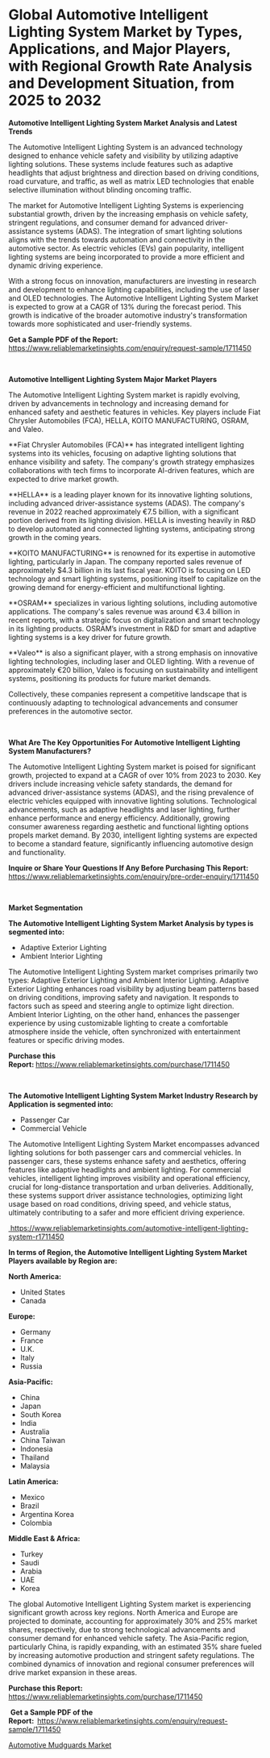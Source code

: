 <p><h1>Global Automotive Intelligent Lighting System Market by Types, Applications, and Major Players, with Regional Growth Rate Analysis and Development Situation, from 2025 to 2032</h1></p><p><strong>Automotive Intelligent Lighting System Market Analysis and Latest Trends</strong></p>
<p><p>The Automotive Intelligent Lighting System is an advanced technology designed to enhance vehicle safety and visibility by utilizing adaptive lighting solutions. These systems include features such as adaptive headlights that adjust brightness and direction based on driving conditions, road curvature, and traffic, as well as matrix LED technologies that enable selective illumination without blinding oncoming traffic. </p><p>The market for Automotive Intelligent Lighting Systems is experiencing substantial growth, driven by the increasing emphasis on vehicle safety, stringent regulations, and consumer demand for advanced driver-assistance systems (ADAS). The integration of smart lighting solutions aligns with the trends towards automation and connectivity in the automotive sector. As electric vehicles (EVs) gain popularity, intelligent lighting systems are being incorporated to provide a more efficient and dynamic driving experience.</p><p>With a strong focus on innovation, manufacturers are investing in research and development to enhance lighting capabilities, including the use of laser and OLED technologies. The Automotive Intelligent Lighting System Market is expected to grow at a CAGR of 13% during the forecast period. This growth is indicative of the broader automotive industry's transformation towards more sophisticated and user-friendly systems.</p></p>
<p><strong>Get a Sample PDF of the Report:&nbsp;</strong> <a href="https://www.reliablemarketinsights.com/enquiry/request-sample/1711450?utm_campaign=3523&utm_medium=2&utm_source=Github&utm_content=ia&utm_term=30032025&utm_id=automotive-intelligent-lighting-system">https://www.reliablemarketinsights.com/enquiry/request-sample/1711450</a></p>
<p>&nbsp;</p>
<p><strong>Automotive Intelligent Lighting System Major Market Players</strong></p>
<p><p>The Automotive Intelligent Lighting System market is rapidly evolving, driven by advancements in technology and increasing demand for enhanced safety and aesthetic features in vehicles. Key players include Fiat Chrysler Automobiles (FCA), HELLA, KOITO MANUFACTURING, OSRAM, and Valeo.</p><p>**Fiat Chrysler Automobiles (FCA)** has integrated intelligent lighting systems into its vehicles, focusing on adaptive lighting solutions that enhance visibility and safety. The company's growth strategy emphasizes collaborations with tech firms to incorporate AI-driven features, which are expected to drive market growth.</p><p>**HELLA** is a leading player known for its innovative lighting solutions, including advanced driver-assistance systems (ADAS). The company's revenue in 2022 reached approximately €7.5 billion, with a significant portion derived from its lighting division. HELLA is investing heavily in R&D to develop automated and connected lighting systems, anticipating strong growth in the coming years.</p><p>**KOITO MANUFACTURING** is renowned for its expertise in automotive lighting, particularly in Japan. The company reported sales revenue of approximately $4.3 billion in its last fiscal year. KOITO is focusing on LED technology and smart lighting systems, positioning itself to capitalize on the growing demand for energy-efficient and multifunctional lighting.</p><p>**OSRAM** specializes in various lighting solutions, including automotive applications. The company's sales revenue was around €3.4 billion in recent reports, with a strategic focus on digitalization and smart technology in its lighting products. OSRAM’s investment in R&D for smart and adaptive lighting systems is a key driver for future growth.</p><p>**Valeo** is also a significant player, with a strong emphasis on innovative lighting technologies, including laser and OLED lighting. With a revenue of approximately €20 billion, Valeo is focusing on sustainability and intelligent systems, positioning its products for future market demands.</p><p>Collectively, these companies represent a competitive landscape that is continuously adapting to technological advancements and consumer preferences in the automotive sector.</p></p>
<p>&nbsp;</p>
<p><strong>What Are The Key Opportunities For Automotive Intelligent Lighting System Manufacturers?</strong></p>
<p><p>The Automotive Intelligent Lighting System market is poised for significant growth, projected to expand at a CAGR of over 10% from 2023 to 2030. Key drivers include increasing vehicle safety standards, the demand for advanced driver-assistance systems (ADAS), and the rising prevalence of electric vehicles equipped with innovative lighting solutions. Technological advancements, such as adaptive headlights and laser lighting, further enhance performance and energy efficiency. Additionally, growing consumer awareness regarding aesthetic and functional lighting options propels market demand. By 2030, intelligent lighting systems are expected to become a standard feature, significantly influencing automotive design and functionality.</p></p>
<p><strong>Inquire or Share Your Questions If Any Before Purchasing This Report:</strong> <a href="https://www.reliablemarketinsights.com/enquiry/pre-order-enquiry/1711450?utm_campaign=3523&utm_medium=2&utm_source=Github&utm_content=ia&utm_term=30032025&utm_id=automotive-intelligent-lighting-system">https://www.reliablemarketinsights.com/enquiry/pre-order-enquiry/1711450</a></p>
<p>&nbsp;</p>
<p><strong>Market Segmentation</strong></p>
<p><strong>The Automotive Intelligent Lighting System Market Analysis by types is segmented into:</strong></p>
<p><ul><li>Adaptive Exterior Lighting</li><li>Ambient Interior Lighting</li></ul></p>
<p><p>The Automotive Intelligent Lighting System market comprises primarily two types: Adaptive Exterior Lighting and Ambient Interior Lighting. Adaptive Exterior Lighting enhances road visibility by adjusting beam patterns based on driving conditions, improving safety and navigation. It responds to factors such as speed and steering angle to optimize light direction. Ambient Interior Lighting, on the other hand, enhances the passenger experience by using customizable lighting to create a comfortable atmosphere inside the vehicle, often synchronized with entertainment features or specific driving modes.</p></p>
<p><strong>Purchase this Report:&nbsp;</strong><a href="https://www.reliablemarketinsights.com/purchase/1711450?utm_campaign=3523&utm_medium=2&utm_source=Github&utm_content=ia&utm_term=30032025&utm_id=automotive-intelligent-lighting-system">https://www.reliablemarketinsights.com/purchase/1711450</a></p>
<p>&nbsp;</p>
<p><strong>The Automotive Intelligent Lighting System Market Industry Research by Application is segmented into:</strong></p>
<p><ul><li>Passenger Car</li><li>Commercial Vehicle</li></ul></p>
<p><p>The Automotive Intelligent Lighting System Market encompasses advanced lighting solutions for both passenger cars and commercial vehicles. In passenger cars, these systems enhance safety and aesthetics, offering features like adaptive headlights and ambient lighting. For commercial vehicles, intelligent lighting improves visibility and operational efficiency, crucial for long-distance transportation and urban deliveries. Additionally, these systems support driver assistance technologies, optimizing light usage based on road conditions, driving speed, and vehicle status, ultimately contributing to a safer and more efficient driving experience.</p></p>
<p><a href="https://www.reliablemarketinsights.com/automotive-intelligent-lighting-system-r1711450?utm_campaign=3523&utm_medium=2&utm_source=Github&utm_content=ia&utm_term=30032025&utm_id=automotive-intelligent-lighting-system">&nbsp;https://www.reliablemarketinsights.com/automotive-intelligent-lighting-system-r1711450</a></p>
<p><strong>In terms of Region, the Automotive Intelligent Lighting System Market Players available by Region are:</strong></p>
<p>
    <p> <strong> North America: </strong>
        <ul>
            <li>United States</li>
            <li>Canada</li>
        </ul>
        </p> 
    <p> <strong> Europe: </strong>
        <ul>
            <li>Germany</li>
            <li>France</li>
            <li>U.K.</li>
            <li>Italy</li>
            <li>Russia</li>
        </ul>
        </p> 
    <p> <strong> Asia-Pacific: </strong>
        <ul>
            <li>China</li>
            <li>Japan</li>
            <li>South Korea</li>
            <li>India</li>
            <li>Australia</li>
            <li>China Taiwan</li>
            <li>Indonesia</li>
            <li>Thailand</li>
            <li>Malaysia</li>
        </ul>
        </p> 
    <p> <strong> Latin America: </strong>
        <ul>
            <li>Mexico</li>
            <li>Brazil</li>
            <li>Argentina Korea</li>
            <li>Colombia</li>
        </ul>
        </p> 
    <p> <strong> Middle East & Africa: </strong>
        <ul>
            <li>Turkey</li>
            <li>Saudi</li>
            <li>Arabia</li>
            <li>UAE</li>
            <li>Korea</li>
        </ul>
    </p>
    </p>
<p><p>The global Automotive Intelligent Lighting System market is experiencing significant growth across key regions. North America and Europe are projected to dominate, accounting for approximately 30% and 25% market shares, respectively, due to strong technological advancements and consumer demand for enhanced vehicle safety. The Asia-Pacific region, particularly China, is rapidly expanding, with an estimated 35% share fueled by increasing automotive production and stringent safety regulations. The combined dynamics of innovation and regional consumer preferences will drive market expansion in these areas.</p></p>
<p><strong>Purchase this Report: </strong><a href="https://www.reliablemarketinsights.com/purchase/1711450?utm_campaign=3523&utm_medium=2&utm_source=Github&utm_content=ia&utm_term=30032025&utm_id=automotive-intelligent-lighting-system">https://www.reliablemarketinsights.com/purchase/1711450</a></p>
<p>&nbsp;<strong>Get a Sample PDF of the Report:&nbsp;&nbsp;</strong><a href="https://www.reliablemarketinsights.com/enquiry/request-sample/1711450?utm_campaign=3523&utm_medium=2&utm_source=Github&utm_content=ia&utm_term=30032025&utm_id=automotive-intelligent-lighting-system">https://www.reliablemarketinsights.com/enquiry/request-sample/1711450</a></p>
<p><strong></strong></p>
<p><p><a href="https://github.com/anesimazikpd/Market-Research-Report-List-1/blob/main/automotive-mudguards-market.md?utm_campaign=3523&utm_medium=2&utm_source=Github&utm_content=ia&utm_term=30032025&utm_id=automotive-intelligent-lighting-system">Automotive Mudguards Market</a></p></p>